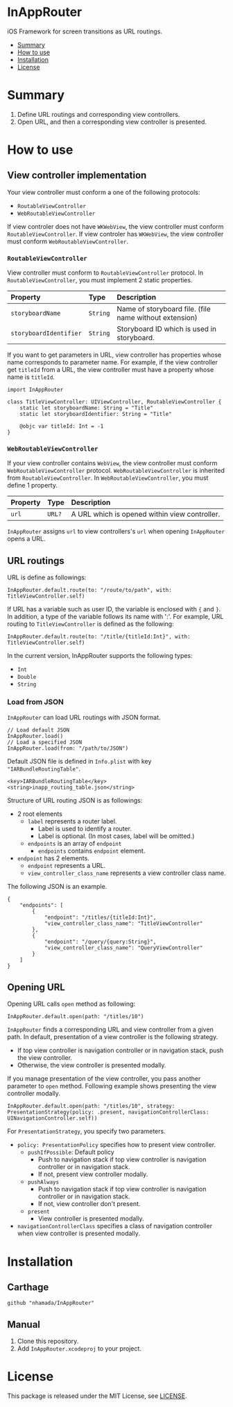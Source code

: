 # InAppRouter
iOS Framework for screen transitions as URL routings.

- [Summary](#summary)
- [How to use](#how-to-use)
- [Installation](#installation)
- [License](#license)

# Summary
1. Define URL routings and corresponding view controllers.
2. Open URL, and then a corresponding view controller is presented.

# How to use
## View controller implementation
Your view controller must conform a one of the following protocols:

- `RoutableViewController`
- `WebRoutableViewController`

If view controler does not have `WKWebView`, the view controller must conform `RoutableViewController`.
If view controler has `WKWebView`, the view controller must conform `WebRoutableViewController`.

### `RoutableViewController`
View controller must conform to `RoutableViewController` protocol.
In `RoutableViewController`, you must implement 2 static properties.

| Property | Type | Description |
|:---------|:-----|:------------|
| `storyboardName` | `String` | Name of storyboard file. (file name without extension) |
| `storyboardIdentifier` | `String` | Storyboard ID which is used in storyboard. |

If you want to get parameters in URL, view controller has properties whose name corresponds to parameter name.
For example, if the view controller get `titleId` from a URL, the view controller must have a property whose name is `titleId`.

```
import InAppRouter

class TitleViewController: UIViewController, RoutableViewController {
    static let storyboardName: String = "Title"
    static let storyboardIdentifier: String = "Title"

    @objc var titleId: Int = -1
}
```

### `WebRoutableViewController`
If your view controller contains `WebView`, the view controller must conform `WebRoutableViewController` protocol.
`WebRoutableViewController` is inherited from `RoutableViewController`.
In `WebRoutableViewController`, you must define 1 property.

| Property | Type | Description |
|:---------|:-----|:------------|
| `url` | `URL?` | A URL which is opened within view controller. |

`InAppRouter` assigns `url` to view controllers's `url` when opening `InAppRouter` opens a URL.

## URL routings
URL is define as followings:

```
InAppRouter.default.route(to: "/route/to/path", with: TitleViewController.self)
```

If URL has a variable such as user ID, the variable is enclosed with `{` and `}`.
In addition, a type of the variable follows its name with ':'.
For example, URL routing to `TitleViewController` is defined as the following:

```
InAppRouter.default.route(to: "/title/{titleId:Int}", with: TitleViewController.self)
```

In the current version, InAppRouter supports the following types:

- `Int`
- `Double`
- `String`

### Load from JSON
`InAppRouter` can load URL routings with JSON format.

```
// Load default JSON
InAppRouter.load()
// Load a specified JSON
InAppRouter.load(from: "/path/to/JSON")
```

Default JSON file is defined in `Info.plist` with key `"IARBundleRoutingTable"`.

```
<key>IARBundleRoutingTable</key>
<string>inapp_routing_table.json</string>
```

Structure of URL routing JSON is as followings:

- 2 root elements
  - `label` represents a router label.
    - Label is used to identify a router.
    - Label is optional. (In most cases, label will be omitted.)
  - `endpoints` is an array of `endpoint`
    - `endpoints` contains `endpoint` element.
- `endpoint` has 2 elements.
  - `endpoint` represents a URL.
  - `view_controller_class_name` represents a view controller class name.

The following JSON is an example.

```
{
    "endpoints": [
        {
            "endpoint": "/titles/{titleId:Int}",
            "view_controller_class_name": "TitleViewController"
        },
        {
            "endpoint": "/query/{query:String}",
            "view_controller_class_name": "QueryViewController"
        }
    ]
}
```

## Opening URL
Opening URL calls `open` method as following:

```
InAppRouter.default.open(path: "/titles/10")
```

`InAppRouter` finds a corresponding URL and view controller from a given path.
In default, presentation of a view controller is the following strategy.

- If top view controller is navigation controller or in navigation stack, push the view controller.
- Otherwise, the view controller is presented modally.

If you manage presentation of the view controller, you pass another parameter to `open` method.
Following example shows presenting the view controller modally.

```
InAppRouter.default.open(path: "/titles/10", strategy: PresentationStrategy(policy: .present, navigationControllerClass: UINavigationController.self))
```

For `PresentationStrategy`, you specify two parameters.

- `policy: PresentationPolicy` specifies how to present view controller.
  - `pushIfPossible`: Default policy
    - Push to navigation stack if top view controller is navigation controller or in navigation stack.
    - If not, present view controller modally.
  - `pushAlways`
    - Push to navigation stack if top view controller is navigation controller or in navigation stack.
    - If not, view controller don't present.
  - `present`
    - View controller is presented modally.
- `navigationControllerClass` specifies a class of navigation controller when view controller is presented modally.

# Installation
## Carthage
```
github "nhamada/InAppRouter"
```

## Manual
1. Clone this repository.
2. Add `InAppRouter.xcodeproj` to your project.

# License
This package is released under the MIT License, see [LICENSE](LICENSE).
